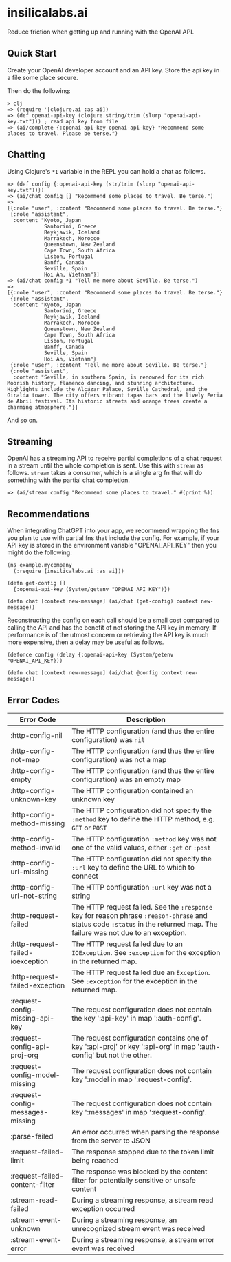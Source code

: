 # insilicalabs.ai

Reduce friction when getting up and running with the OpenAI API.

## Quick Start

Create your OpenAI developer account and an API key. Store the api key in a file some place secure.

Then do the following:

```
> clj
=> (require '[clojure.ai :as ai])
=> (def openai-api-key (clojure.string/trim (slurp "openai-api-key.txt"))) ; read api key from file
=> (ai/complete {:openai-api-key openai-api-key} "Recommend some places to travel. Please be terse.")
```

## Chatting

Using Clojure's `*1` variable in the REPL you can hold a chat as follows.

```
=> (def config {:openai-api-key (str/trim (slurp "openai-api-key.txt"))})
=> (ai/chat config [] "Recommend some places to travel. Be terse.")
=>
[{:role "user", :content "Recommend some places to travel. Be terse."}
 {:role "assistant",
  :content "Kyoto, Japan  
            Santorini, Greece  
            Reykjavik, Iceland  
            Marrakech, Morocco  
            Queenstown, New Zealand  
            Cape Town, South Africa  
            Lisbon, Portugal  
            Banff, Canada  
            Seville, Spain  
            Hoi An, Vietnam"}]
=> (ai/chat config *1 "Tell me more about Seville. Be terse.")
=>
[{:role "user", :content "Recommend some places to travel. Be terse."}
 {:role "assistant",
  :content "Kyoto, Japan  
            Santorini, Greece  
            Reykjavik, Iceland  
            Marrakech, Morocco  
            Queenstown, New Zealand  
            Cape Town, South Africa  
            Lisbon, Portugal  
            Banff, Canada  
            Seville, Spain  
            Hoi An, Vietnam"}
 {:role "user", :content "Tell me more about Seville. Be terse."}
 {:role "assistant",
  :content "Seville, in southern Spain, is renowned for its rich Moorish history, flamenco dancing, and stunning architecture. Highlights include the Alcázar Palace, Seville Cathedral, and the Giralda tower. The city offers vibrant tapas bars and the lively Feria de Abril festival. Its historic streets and orange trees create a charming atmosphere."}]
```

And so on.

## Streaming

OpenAI has a streaming API to receive partial completions of a chat request in a stream until the whole completion is
sent. Use this with `stream` as follows. `stream` takes a consumer, which is a single arg fn that will
do something with the partial chat completion.

```
=> (ai/stream config "Recommend some places to travel." #(print %))
```

## Recommendations

When integrating ChatGPT into your app, we recommend wrapping the fns you plan to use with partial fns that include
the config. For example, if your API key is stored in the environment variable "OPENAI_API_KEY" then you might do the
following:

```
(ns example.mycompany
  (:require [insilicalabs.ai :as ai]))

(defn get-config []
  {:openai-api-key (System/getenv "OPENAI_API_KEY")})

(defn chat [context new-message] (ai/chat (get-config) context new-message))
```

Reconstructing the config on each call should be a small cost compared to calling the API and has the benefit of
not storing the API key in memory. If performance is of the utmost concern or retrieving the API key is much more
expensive, then a delay may be useful as follows.

```
(defonce config (delay {:openai-api-key (System/getenv "OPENAI_API_KEY}))

(defn chat [context new-message] (ai/chat @config context new-message))
```

## Error Codes

| Error Code                       | Description                                                                                                                                                                   |
|----------------------------------|-------------------------------------------------------------------------------------------------------------------------------------------------------------------------------|
| :http-config-nil                 | The HTTP configuration (and thus the entire configuration) was `nil`                                                                                                          |
| :http-config-not-map             | The HTTP configuration (and thus the entire configuration) was not a map                                                                                                      |
| :http-config-empty               | The HTTP configuration (and thus the entire configuration) was an empty map                                                                                                   |
| :http-config-unknown-key         | The HTTP configuration contained an unknown key                                                                                                                               |
| :http-config-method-missing      | The HTTP configuration did not specify the `:method` key to define the HTTP method, e.g. `GET` or `POST`                                                                      |
| :http-config-method-invalid      | The HTTP configuration `:method` key was not one of the valid values, either `:get` or `:post`                                                                                |
| :http-config-url-missing         | The HTTP configuration did not specify the `:url` key to define the URL to which to connect                                                                                   |
| :http-config-url-not-string      | The HTTP configuration `:url` key was not a string                                                                                                                            |
| :http-request-failed             | The HTTP request failed.  See the `:response` key for reason phrase `:reason-phrase` and status code `:status` in the returned map.  The failure was not due to an exception. |
| :http-request-failed-ioexception | The HTTP request failed due to an `IOException`.  See `:exception` for the exception in the returned map.                                                                     |
| :http-request-failed-exception   | The HTTP request failed due an `Exception`.  See `:exception` for the exception in the returned map.                                                                          |
| :request-config-missing-api-key  | The request configuration does not contain the key ':api-key' in map ':auth-config'.                                                                                          |
| :request-config-api-proj-org     | The request configuration contains one of key ':api-proj' or key ':api-org' in map ':auth-config' but not the other.                                                          |
| :request-config-model-missing    | The request configuration does not contain key ':model in map ':request-config'.                                                                                              |
| :request-config-messages-missing | The request configuration does not contain key ':messages' in map ':request-config'.                                                                                          |
| :parse-failed                    | An error occurred when parsing the response from the server to JSON                                                                                                           |
| :request-failed-limit            | The response stopped due to the token limit being reached                                                                                                                     |
| :request-failed-content-filter   | The response was blocked by the content filter for potentially sensitive or unsafe content                                                                                    |
| :stream-read-failed              | During a streaming response, a stream read exception occurred                                                                                                                 |
| :stream-event-unknown            | During a streaming response, an unrecognized stream event was received                                                                                                        |
| :stream-event-error              | During a streaming response, a stream error event was received                                                                                                                |




